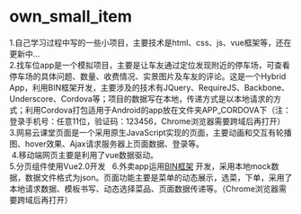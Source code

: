 # own_small_item
  1.自己学习过程中写的一些小项目，主要技术是html、css、js、vue框架等，还在更新中...  
  2.找车位app是一个模拟项目，主要是让车友通过定位发现附近的停车场，可查看停车场的具体问题、数量、收费情况、实景图片及车友的评论。这是一个Hybrid App，利用BIN框架开发，主要涉及的技术有JQuery、RequireJS、Backbone、Underscore、Cordova等；项目的数据写在本地，传递方式是以本地请求的方式；利用Cordova打包适用于Android的app放在文件夹APP_CORDOVA下（注：登录手机号：任意11位，验证码：123456，Chrome浏览器需要跨域后再打开）  
  3.网易云课堂页面是一个采用原生JavaScript实现的页面，主要动画和交互有轮播图、hover效果、Ajax请求服务器上页面数据、登录等。  
  4.移动端网页主要是利用了vue数据驱动。  
  5.分页组件使用Vue2.0开发  
  6.外卖app运用[BIN框架](https://github.com/BuildItNow/BIN) 开发，采用本地mock数据，数据文件格式为json。页面功能主要是菜单的动态展示，选菜，下单，采用了本地请求数据、模板书写、动态选择菜品、页面数据传递等。（Chrome浏览器需要跨域后再打开）
